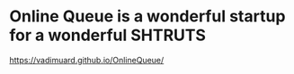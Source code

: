 # Online Queue is a wonderful startup for a wonderful SHTRUTS
https://vadimuard.github.io/OnlineQueue/
